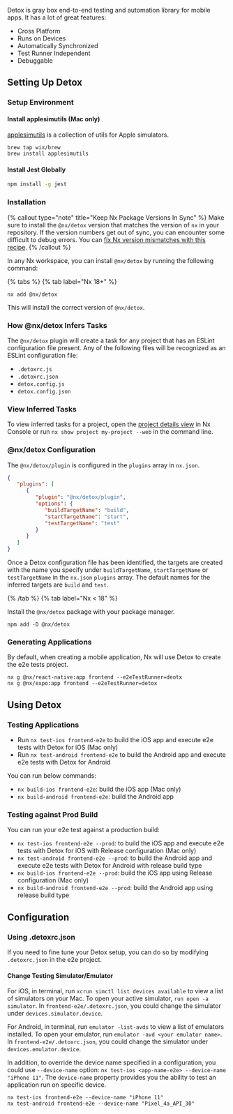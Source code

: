 Detox is gray box end-to-end testing and automation library for mobile apps. It has a lot of great features:

-  Cross Platform
-  Runs on Devices
-  Automatically Synchronized
-  Test Runner Independent
-  Debuggable

## Setting Up Detox

### Setup Environment

#### Install applesimutils (Mac only)

[applesimutils](https://github.com/wix/AppleSimulatorUtils) is a collection of utils for Apple simulators.

```sh
brew tap wix/brew
brew install applesimutils
```

#### Install Jest Globally

```sh
npm install -g jest
```

### Installation

{% callout type="note" title="Keep Nx Package Versions In Sync" %}
Make sure to install the `@nx/detox` version that matches the version of `nx` in your repository. If the version numbers get out of sync, you can encounter some difficult to debug errors. You can [fix Nx version mismatches with this recipe](/recipes/tips-n-tricks/keep-nx-versions-in-sync).
{% /callout %}

In any Nx workspace, you can install `@nx/detox` by running the following command:

{% tabs %}
{% tab label="Nx 18+" %}

```shell {% skipRescope=true %}
nx add @nx/detox
```

This will install the correct version of `@nx/detox`.

### How @nx/detox Infers Tasks

The `@nx/detox` plugin will create a task for any project that has an ESLint configuration file present. Any of the following files will be recognized as an ESLint configuration file:

-  `.detoxrc.js`
-  `.detoxrc.json`
-  `detox.config.js`
-  `detox.config.json`

### View Inferred Tasks

To view inferred tasks for a project, open the [project details view](/concepts/inferred-tasks) in Nx Console or run `nx show project my-project --web` in the command line.

### @nx/detox Configuration

The `@nx/detox/plugin` is configured in the `plugins` array in `nx.json`.

```json {% fileName="nx.json" %}
{
   "plugins": [
      {
         "plugin": "@nx/detox/plugin",
         "options": {
            "buildTargetName": "build",
            "startTargetName": "start",
            "testTargetName": "test"
         }
      }
   ]
}
```

Once a Detox configuration file has been identified, the targets are created with the name you specify under `buildTargetName`, `startTargetName` or `testTargetName` in the `nx.json` `plugins` array. The default names for the inferred targets are `build` and `test`.

{% /tab %}
{% tab label="Nx < 18" %}

Install the `@nx/detox` package with your package manager.

```shell
npm add -D @nx/detox
```

### Generating Applications

By default, when creating a mobile application, Nx will use Detox to create the e2e tests project.

```shell
nx g @nx/react-native:app frontend --e2eTestRunner=deotx
nx g @nx/expo:app frontend --e2eTestRunner=detox
```

## Using Detox

### Testing Applications

-  Run `nx test-ios frontend-e2e` to build the iOS app and execute e2e tests with Detox for iOS (Mac only)
-  Run `nx test-android frontend-e2e` to build the Android app and execute e2e tests with Detox for Android

You can run below commands:

-  `nx build-ios frontend-e2e`: build the iOS app (Mac only)
-  `nx build-android frontend-e2e`: build the Android app

### Testing against Prod Build

You can run your e2e test against a production build:

-  `nx test-ios frontend-e2e --prod`: to build the iOS app and execute e2e tests with Detox for iOS with Release configuration (Mac only)
-  `nx test-android frontend-e2e --prod`: to build the Android app and execute e2e tests with Detox for Android with release build type
-  `nx build-ios frontend-e2e --prod`: build the iOS app using Release configuration (Mac only)
-  `nx build-android frontend-e2e --prod`: build the Android app using release build type

## Configuration

### Using .detoxrc.json

If you need to fine tune your Detox setup, you can do so by modifying `.detoxrc.json` in the e2e project.

#### Change Testing Simulator/Emulator

For iOS, in terminal, run `xcrun simctl list devices available` to view a list of simulators on your Mac. To open your active simulator, `run open -a simulator`. In `frontend-e2e/.detoxrc.json`, you could change the simulator under `devices.simulator.device`.

For Android, in terminal, run `emulator -list-avds` to view a list of emulators installed. To open your emulator, run `emulator -avd <your emulator name>`. In `frontend-e2e/.detoxrc.json`, you could change the simulator under `devices.emulator.device`.

In addition, to override the device name specified in a configuration, you could use `--device-name` option: `nx test-ios <app-name-e2e> --device-name "iPhone 11"`. The `device-name` property provides you the ability to test an application run on specific device.

```shell
nx test-ios frontend-e2e --device-name "iPhone 11"
nx test-android frontend-e2e --device-name "Pixel_4a_API_30"
```
